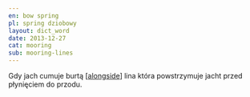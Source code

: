 ```yaml
---
en: bow spring
pl: spring dziobowy
layout: dict_word
date: 2013-12-27
cat: mooring
sub: mooring-lines
---
```


Gdy jach cumuje burtą [[alongside](/dict/alongside.html)] lina która powstrzymuje jacht przed płynięciem do przodu.

